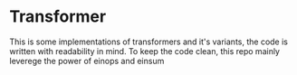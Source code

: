 # Transformer

This is some implementations of transformers and it's variants, the code is written with readability in mind. To keep the code clean, this repo mainly leverege the power of einops and einsum 